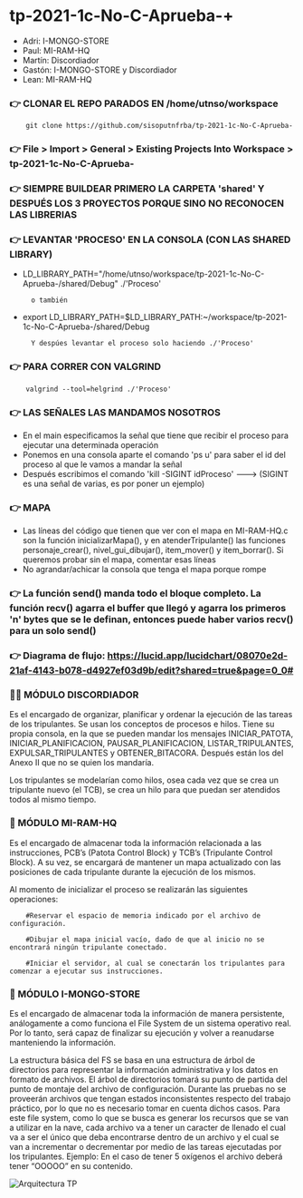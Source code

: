 # tp-2021-1c-No-C-Aprueba-+

* Adri: I-MONGO-STORE
* Paul: MI-RAM-HQ
* Martín: Discordiador
* Gastón: I-MONGO-STORE y Discordiador
* Lean: MI-RAM-HQ

### :point_right: CLONAR EL REPO PARADOS EN /home/utnso/workspace     
        git clone https://github.com/sisoputnfrba/tp-2021-1c-No-C-Aprueba-

### :point_right: File > Import > General > Existing Projects Into Workspace > tp-2021-1c-No-C-Aprueba-

### :point_right: SIEMPRE BUILDEAR PRIMERO LA CARPETA 'shared' Y DESPUÉS LOS 3 PROYECTOS PORQUE SINO NO RECONOCEN LAS LIBRERIAS

### :point_right: LEVANTAR 'PROCESO' EN LA CONSOLA (CON LAS SHARED LIBRARY)
* LD_LIBRARY_PATH="/home/utnso/workspace/tp-2021-1c-No-C-Aprueba-/shared/Debug" ./'Proceso'
                                              
        o también
                                                
* export LD_LIBRARY_PATH=$LD_LIBRARY_PATH:~/workspace/tp-2021-1c-No-C-Aprueba-/shared/Debug

        Y despúes levantar el proceso solo haciendo ./'Proceso'
        
### :point_right: PARA CORRER CON VALGRIND
        valgrind --tool=helgrind ./'Proceso'

### :point_right: LAS SEÑALES LAS MANDAMOS NOSOTROS
* En el main especificamos la señal que tiene que recibir el proceso para ejecutar una determinada operación
* Ponemos en una consola aparte el comando 'ps u' para saber el id del proceso al que le vamos a mandar la señal
* Después escribimos el comando 'kill -SIGINT idProceso' ---> (SIGINT es una señal de varias, es por poner un ejemplo)

### :point_right: MAPA
* Las líneas del código que tienen que ver con el mapa en MI-RAM-HQ.c son la función inicializarMapa(), y en atenderTripulante() las funciones personaje_crear(), 
  nivel_gui_dibujar(), item_mover() y item_borrar(). Si queremos probar sin el mapa, comentar esas líneas
* No agrandar/achicar la consola que tenga el mapa porque rompe

### :point_right: La función send() manda todo el bloque completo. La función recv() agarra el buffer que llegó y agarra los primeros 'n' bytes que se le definan, entonces puede haber varios recv() para un solo send()

### :point_right: Diagrama de flujo: https://lucid.app/lucidchart/08070e2d-21af-4143-b078-d4927ef03d9b/edit?shared=true&page=0_0#

### :policeman: MÓDULO DISCORDIADOR

Es el encargado de organizar, planificar y ordenar la ejecución de las tareas de los tripulantes. Se usan los conceptos de procesos e hilos. Tiene su propia consola, en la que se pueden mandar los mensajes INICIAR_PATOTA, INICIAR_PLANIFICACION, PAUSAR_PLANIFICACION, LISTAR_TRIPULANTES, EXPULSAR_TRIPULANTES y OBTENER_BITACORA. Después están los del Anexo II que no se quien los mandaría.

Los tripulantes se modelarían como hilos, osea cada vez que se crea un tripulante nuevo (el TCB), se crea un hilo para que puedan ser atendidos todos al mismo tiempo.

### :floppy_disk: MÓDULO MI-RAM-HQ

Es el encargado de almacenar toda la información relacionada a las instrucciones, PCB’s (Patota Control Block) y TCB’s (Tripulante Control Block). A su vez, se encargará de mantener un mapa actualizado con las posiciones de cada tripulante durante la ejecución de los mismos.

Al momento de inicializar el proceso se realizarán las siguientes operaciones:

        #Reservar el espacio de memoria indicado por el archivo de configuración.
        
        #Dibujar el mapa inicial vacío, dado de que al inicio no se encontrará ningún tripulante conectado.
        
        #Iniciar el servidor, al cual se conectarán los tripulantes para comenzar a ejecutar sus instrucciones.



### :file_folder: MÓDULO I-MONGO-STORE

Es el encargado de almacenar toda la información de manera persistente, análogamente a como funciona el File System de un sistema operativo real. Por lo tanto, será capaz de finalizar su ejecución y volver a reanudarse manteniendo la información.

La estructura básica del FS se basa en una estructura de árbol de directorios para representar la información administrativa y los datos en formato de archivos. El árbol de directorios tomará su punto de partida del punto de montaje del archivo de configuración.
Durante las pruebas no se proveerán archivos que tengan estados inconsistentes respecto del trabajo práctico, por lo que no es necesario tomar en cuenta dichos casos.
Para este file system, como lo que se busca es generar los recursos que se van a utilizar en la nave, cada archivo va a tener un caracter de llenado el cual va a ser el único que deba encontrarse dentro de un archivo y el cual se van a incrementar o decrementar por medio de las tareas ejecutadas por los tripulantes. Ejemplo: En el caso de tener 5 oxígenos el archivo deberá tener “OOOOO” en su contenido.

![Arquitectura TP](https://user-images.githubusercontent.com/49170861/115929112-9a259480-a45d-11eb-854d-e409a32410a9.jpg)

